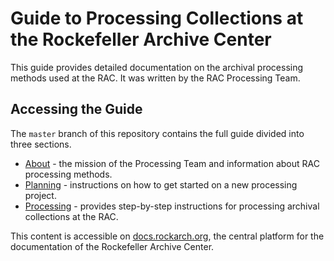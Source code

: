 # Guide to Processing Collections at the Rockefeller Archive Center

This guide provides detailed documentation on the archival processing methods used at the RAC. It was written by the RAC Processing Team.

## Accessing the Guide
The `master` branch of this repository contains the full guide divided into three sections.

* [About](mkdocs/docs/about.md) - the mission of the Processing Team and information about RAC processing methods.
* [Planning](mkdocs/docs/planning.md) - instructions on how to get started on a new processing project.
* [Processing](mkdocs/docs/processing.md) - provides step-by-step instructions for processing archival collections at the RAC.

This content is accessible on [docs.rockarch.org](docs.rockarch.org), the central platform for the documentation of the Rockefeller Archive Center.
